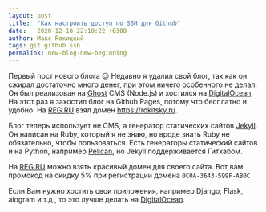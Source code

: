 ```yaml
---
layout: post
title:  "Как настроить доступ по SSH для Github"
date:   2020-12-18 22:10:22 +0300
author: Макс Рокицкий
tags: git github ssh
permalink: new-blog-new-beginning
---
```

Первый пост нового блога 😉 Недавно я удалил свой блог, так как он сжирал достаточно много денег, при этом ничего особенного не делал. Он был реализован на [Ghost](https://ghost.org/) CMS (Node.js) и хостился на [DigitalOcean](https://m.do.co/c/5503264ecbfc). На этот раз я захостил блог на Github Pages, потому что бесплатно и удобно. На [REG.RU](https://www.reg.ru/domain/new/?rlink=reflink-6209457) взял домен https://rokitsky.ru.

Блог теперь использует не CMS, а генератор статических сайтов [Jekyll](https://jekyllrb.com/). Он написан на Ruby, который я не знаю, но вроде знать Ruby не обязательно, чтобы пользоваться. Есть генераторы статический сайтов и на Python, например [Pelican](https://blog.getpelican.com/), но Jekyll поддерживается Гитхабом.

На [REG.RU](https://www.reg.ru/domain/new/?rlink=reflink-6209457) можно взять красивый домен для своего сайта. Вот вам промокод на скидку 5% при регистрации домена `0C0A-3643-599F-AB0C` 

Если Вам нужно хостить свои приложения, например Django, Flask, aiogram и т.д., то это лучше делать на [DigitalOcean](https://m.do.co/c/5503264ecbfc).